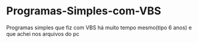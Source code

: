 # Programas-Simples-com-VBS
 Programas simples que fiz com VBS há muito tempo mesmo(tipo 6 anos) e que achei nos arquivos do pc
